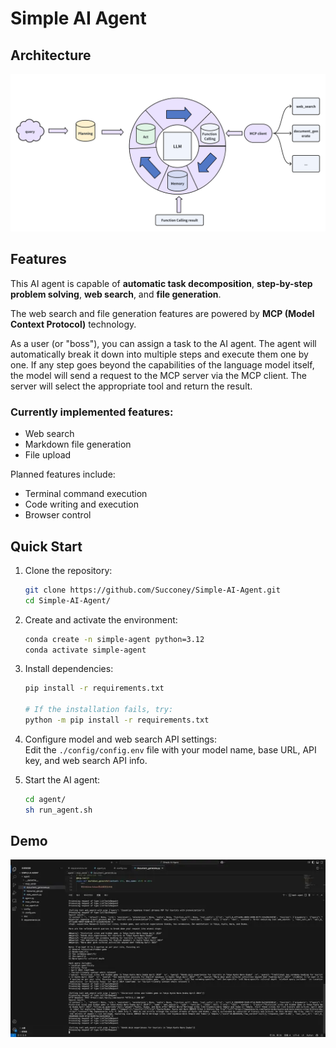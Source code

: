 # Simple AI Agent
## Architecture
![Architecture](/img/Architecture.png)

## Features

This AI agent is capable of **automatic task decomposition**, **step-by-step problem solving**, **web search**, and **file generation**.

The web search and file generation features are powered by **MCP (Model Context Protocol)** technology.

As a user (or "boss"), you can assign a task to the AI agent. The agent will automatically break it down into multiple steps and execute them one by one. If any step goes beyond the capabilities of the language model itself, the model will send a request to the MCP server via the MCP client. The server will select the appropriate tool and return the result.

### Currently implemented features:
- Web search  
- Markdown file generation  
- File upload  

Planned features include:
- Terminal command execution  
- Code writing and execution  
- Browser control  

## Quick Start

1. Clone the repository:
   ```bash
   git clone https://github.com/Succoney/Simple-AI-Agent.git
   cd Simple-AI-Agent/
   ```

2. Create and activate the environment:
   ```bash
   conda create -n simple-agent python=3.12
   conda activate simple-agent
   ```

3. Install dependencies:
   ```bash
   pip install -r requirements.txt

   # If the installation fails, try:
   python -m pip install -r requirements.txt
   ```

4. Configure model and web search API settings:  
   Edit the `./config/config.env` file with your model name, base URL, API key, and web search API info.

5. Start the AI agent:
   ```bash
   cd agent/
   sh run_agent.sh
   ```

## Demo

[![Demo Video](/img/video.webp)](https://www.bilibili.com/video/BV1d5dJY8E4n?t=10.3)
